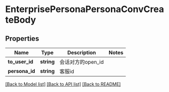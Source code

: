 # EnterprisePersonaPersonaConvCreateBody

## Properties
Name | Type | Description | Notes
------------ | ------------- | ------------- | -------------
**to_user_id** | **string** | 会话对方的open_id | 
**persona_id** | **string** | 客服id | 

[[Back to Model list]](../README.md#documentation-for-models) [[Back to API list]](../README.md#documentation-for-api-endpoints) [[Back to README]](../README.md)

